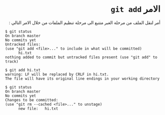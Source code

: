 <div dir="rtl">

# الامر `git add`

أمر لنقل الملف من مرحلة الغبر متتبع الى مرحلة تنظيم الملفات 
من خلال الامر التالي :


<div dir="ltr">
  
  ```
$ git status
On branch master
No commits yet
Untracked files:
  (use "git add <file>..." to include in what will be committed)
        hi.txt
nothing added to commit but untracked files present (use "git add" to track)

$ git add hi.txt
warning: LF will be replaced by CRLF in hi.txt.
The file will have its original line endings in your working directory

$ git status
On branch master
No commits yet
Changes to be committed:
  (use "git rm --cached <file>..." to unstage)
        new file:   hi.txt
  ```
</div>
